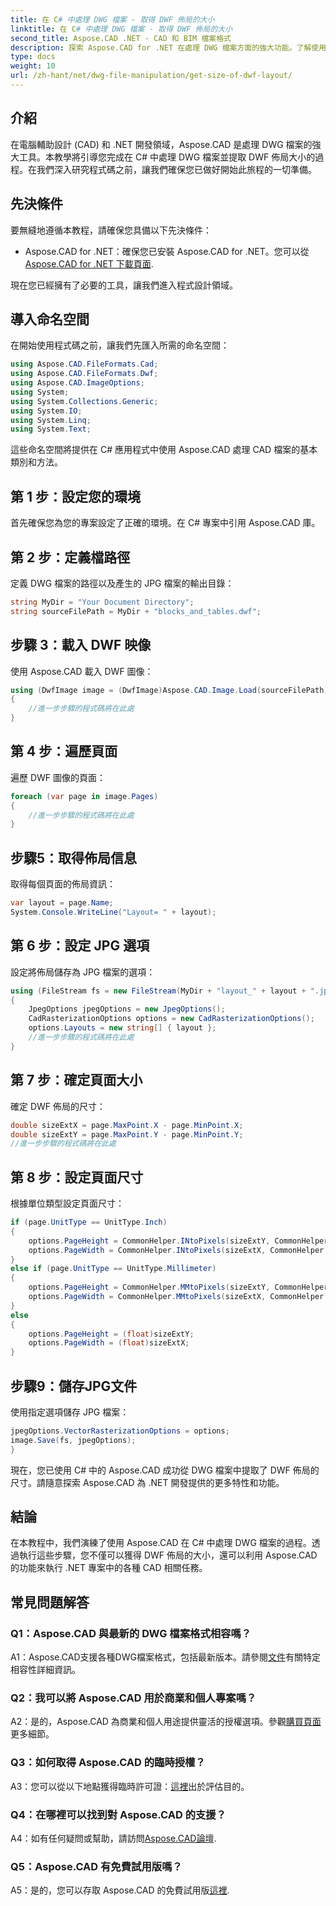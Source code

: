 ```yaml
---
title: 在 C# 中處理 DWG 檔案 - 取得 DWF 佈局的大小
linktitle: 在 C# 中處理 DWG 檔案 - 取得 DWF 佈局的大小
second_title: Aspose.CAD .NET - CAD 和 BIM 檔案格式
description: 探索 Aspose.CAD for .NET 在處理 DWG 檔案方面的強大功能。了解使用 C# 輕鬆擷取 DWF 佈局尺寸。
type: docs
weight: 10
url: /zh-hant/net/dwg-file-manipulation/get-size-of-dwf-layout/
---
```

## 介紹

在電腦輔助設計 (CAD) 和 .NET 開發領域，Aspose.CAD 是處理 DWG 檔案的強大工具。本教學將引導您完成在 C# 中處理 DWG 檔案並提取 DWF 佈局大小的過程。在我們深入研究程式碼之前，讓我們確保您已做好開始此旅程的一切準備。

## 先決條件

要無縫地遵循本教程，請確保您具備以下先決條件：

-  Aspose.CAD for .NET：確保您已安裝 Aspose.CAD for .NET。您可以從[Aspose.CAD for .NET 下載頁面](https://releases.aspose.com/cad/net/).

現在您已經擁有了必要的工具，讓我們進入程式設計領域。

## 導入命名空間

在開始使用程式碼之前，讓我們先匯入所需的命名空間：

```csharp
using Aspose.CAD.FileFormats.Cad;
using Aspose.CAD.FileFormats.Dwf;
using Aspose.CAD.ImageOptions;
using System;
using System.Collections.Generic;
using System.IO;
using System.Linq;
using System.Text;
```

這些命名空間將提供在 C# 應用程式中使用 Aspose.CAD 處理 CAD 檔案的基本類別和方法。

## 第 1 步：設定您的環境

首先確保您為您的專案設定了正確的環境。在 C# 專案中引用 Aspose.CAD 庫。

## 第 2 步：定義檔路徑

定義 DWG 檔案的路徑以及產生的 JPG 檔案的輸出目錄：

```csharp
string MyDir = "Your Document Directory";
string sourceFilePath = MyDir + "blocks_and_tables.dwf";
```

## 步驟 3：載入 DWF 映像

使用 Aspose.CAD 載入 DWF 圖像：

```csharp
using (DwfImage image = (DwfImage)Aspose.CAD.Image.Load(sourceFilePath))
{
    //進一步步驟的程式碼將在此處
}
```

## 第 4 步：遍歷頁面

遍歷 DWF 圖像的頁面：

```csharp
foreach (var page in image.Pages)
{
    //進一步步驟的程式碼將在此處
}
```

## 步驟5：取得佈局信息

取得每個頁面的佈局資訊：

```csharp
var layout = page.Name;
System.Console.WriteLine("Layout= " + layout);
```

## 第 6 步：設定 JPG 選項

設定將佈局儲存為 JPG 檔案的選項：

```csharp
using (FileStream fs = new FileStream(MyDir + "layout_" + layout + ".jpg", FileMode.Create))
{
    JpegOptions jpegOptions = new JpegOptions();
    CadRasterizationOptions options = new CadRasterizationOptions();
    options.Layouts = new string[] { layout };
    //進一步步驟的程式碼將在此處
}
```

## 第 7 步：確定頁面大小

確定 DWF 佈局的尺寸：

```csharp
double sizeExtX = page.MaxPoint.X - page.MinPoint.X;
double sizeExtY = page.MaxPoint.Y - page.MinPoint.Y;
//進一步步驟的程式碼將在此處
```

## 第 8 步：設定頁面尺寸

根據單位類型設定頁面尺寸：

```csharp
if (page.UnitType == UnitType.Inch)
{
    options.PageHeight = CommonHelper.INtoPixels(sizeExtY, CommonHelper.DPI);
    options.PageWidth = CommonHelper.INtoPixels(sizeExtX, CommonHelper.DPI);
}
else if (page.UnitType == UnitType.Millimeter)
{
    options.PageHeight = CommonHelper.MMtoPixels(sizeExtY, CommonHelper.DPI);
    options.PageWidth = CommonHelper.MMtoPixels(sizeExtX, CommonHelper.DPI);
}
else
{
    options.PageHeight = (float)sizeExtY;
    options.PageWidth = (float)sizeExtX;
}
```

## 步驟9：儲存JPG文件

使用指定選項儲存 JPG 檔案：

```csharp
jpegOptions.VectorRasterizationOptions = options;
image.Save(fs, jpegOptions);
}
```

現在，您已使用 C# 中的 Aspose.CAD 成功從 DWG 檔案中提取了 DWF 佈局的尺寸。請隨意探索 Aspose.CAD 為 .NET 開發提供的更多特性和功能。

## 結論

在本教程中，我們演練了使用 Aspose.CAD 在 C# 中處理 DWG 檔案的過程。透過執行這些步驟，您不僅可以獲得 DWF 佈局的大小，還可以利用 Aspose.CAD 的功能來執行 .NET 專案中的各種 CAD 相關任務。

## 常見問題解答

### Q1：Aspose.CAD 與最新的 DWG 檔案格式相容嗎？

 A1：Aspose.CAD支援各種DWG檔案格式，包括最新版本。請參閱[文件](https://reference.aspose.com/cad/net/)有關特定相容性詳細資訊。

### Q2：我可以將 Aspose.CAD 用於商業和個人專案嗎？

 A2：是的，Aspose.CAD 為商業和個人用途提供靈活的授權選項。參觀[購買頁面](https://purchase.aspose.com/buy)更多細節。

### Q3：如何取得 Aspose.CAD 的臨時授權？

A3：您可以從以下地點獲得臨時許可證：[這裡](https://purchase.aspose.com/temporary-license/)出於評估目的。

### Q4：在哪裡可以找到對 Aspose.CAD 的支援？

A4：如有任何疑問或幫助，請訪問[Aspose.CAD論壇](https://forum.aspose.com/c/cad/19).

### Q5：Aspose.CAD 有免費試用版嗎？

A5：是的，您可以存取 Aspose.CAD 的免費試用版[這裡](https://releases.aspose.com/).